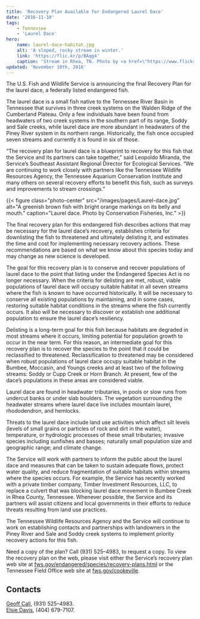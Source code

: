 ```yaml
---
title: 'Recovery Plan Available for Endangered Laurel Dace'
date: '2016-11-10'
tags:
    - Tennessee
    - 'Laurel Dace'
hero:
    name: laurel-dace-habitat.jpg
    alt: 'A sloped, rocky stream in winter.'
    link: 'https://flic.kr/p/BAqg4'
    caption: 'Stream in Rhea, TN. Photo by <a href=\"https://www.flickr.com/photos/79666107@N00/\">Chris Morris</a> <a href=\"https://creativecommons.org/licenses/by/2.0/\">CC BY 2.0.</a>'
updated: 'November 10th, 2016'
---
```


The U.S. Fish and Wildlife Service is announcing the final Recovery Plan for the laurel dace, a federally listed endangered fish.  

The laurel dace is a small fish native to the Tennessee River Basin in Tennessee that survives in three creek systems on the Walden Ridge of the Cumberland Plateau.  Only a few individuals have been found from headwaters of two creek systems in the southern part of its range, Soddy and Sale creeks, while laurel dace are more abundant in headwaters of the Piney River system in its northern range. Historically, the fish once occupied seven streams and currently it is found in six of those.

“The recovery plan for laurel dace is a blueprint to recovery for this fish that the Service and its partners can take together,” said Leopoldo Miranda, the Service’s Southeast Assistant Regional Director for Ecological Services. “We are continuing to work closely with partners like the Tennessee Wildlife Resources Agency, the Tennessee Aquarium Conservation Institute and many others on several recovery efforts to benefit this fish, such as surveys and improvements to stream crossings.”

{{< figure class="photo-center" src="/images/pages/Laurel-dace.jpg" alt="A greenish brown fish with bright orange markings on its belly and mouth." caption="Laurel dace. Photo by Conservation Fisheries, Inc." >}}

The final recovery plan for this endangered fish describes actions that may be necessary for the laurel dace’s recovery, establishes criteria for downlisting the fish to threatened and ultimately delisting it, and estimates the time and cost for implementing necessary recovery actions. These recommendations are based on what we know about this species today and may change as new science is developed.

The goal for this recovery plan is to conserve and recover populations of laurel dace to the point that listing under the Endangered Species Act is no longer necessary. When the criteria for delisting are met, robust, viable populations of laurel dace will occupy suitable habitat in all seven streams where the fish is known to have occurred historically.  It will be necessary to conserve all existing populations by maintaining, and in some cases, restoring suitable habitat conditions in the streams where the fish currently occurs. It also will be necessary to discover or establish one additional population to ensure the laurel dace’s resiliency.

Delisting is a long-term goal for this fish because habitats are degraded in most streams where it occurs, limiting potential for population growth to occur in the near term. For this reason, an intermediate goal for this recovery plan is to recover the species to the point that it could be reclassified to threatened.  Reclassification to threatened may be considered when robust populations of laurel dace occupy suitable habitat in the Bumbee, Moccasin, and Youngs creeks and at least two of the following streams: Soddy or Cupp Creek or Horn Branch. At present, few of the dace’s populations in these areas are considered viable.

Laurel dace are found in headwater tributaries, in pools or slow runs from undercut banks or under slab boulders. The vegetation surrounding the headwater streams where laurel dace live includes mountain laurel, rhododendron, and hemlocks.  

Threats to the laurel dace include land use activities which affect silt levels (levels of small grains or particles of rock and dirt in the water), temperature, or hydrologic processes of these small tributaries; invasive species including sunfishes and basses; naturally small population size and geographic range; and climate change.  

The Service will work with partners to inform the public about the laurel dace and measures that can be taken to sustain adequate flows, protect water quality, and reduce fragmentation of suitable habitats within streams where the species occurs.  For example, the Service has recently worked with a private timber company, Timber Investment Resources, LLC, to replace a culvert that was blocking laurel dace movement in Bumbee Creek in Rhea County, Tennessee. Whenever possible, the Service and its  partners will assist citizens and local governments in their efforts to reduce threats resulting from land use practices.  

The Tennessee Wildlife Resources Agency and the Service will continue to work on establishing contacts and partnerships with landowners in the Piney River and Sale and Soddy creek systems to implement priority recovery actions for this fish.

Need a copy of the plan?  Call (931) 525–4983, to request a copy.  To view the recovery plan on the web, please visit either the Service’s recovery plan web site at [fws.gov/endangered/species/recovery-plans.html](https://www.fws.gov/endangered/species/recovery-plans.html) or the Tennessee Field Office web site at [fws.gov/cookeville](https://www.fws.gov/cookeville).

## Contacts

[Geoff Call](mailto:Geoff_Call@fws.gov?subject=Re+Recovery+Plan+Available+for+Endangered+Laurel+Dace), (931) 525–4983.  
[Elsie Davis](mailto:Elsie_Davis@fws.gov?subject=Re+Recovery+Plan+Available+for+Endangered+Laurel+Dace), (404) 679-7107.
